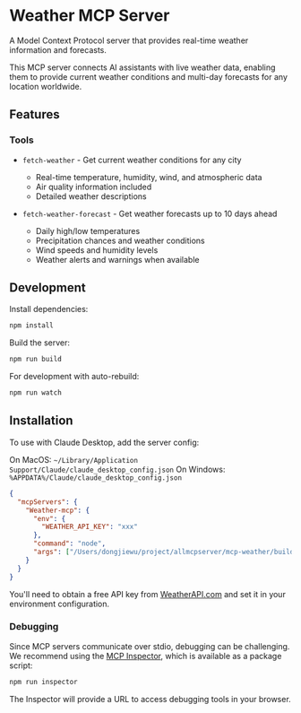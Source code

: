 # Weather MCP Server

A Model Context Protocol server that provides real-time weather information and forecasts.

This MCP server connects AI assistants with live weather data, enabling them to provide current weather conditions and multi-day forecasts for any location worldwide.

## Features

### Tools
- `fetch-weather` - Get current weather conditions for any city
  - Real-time temperature, humidity, wind, and atmospheric data
  - Air quality information included
  - Detailed weather descriptions

- `fetch-weather-forecast` - Get weather forecasts up to 10 days ahead
  - Daily high/low temperatures
  - Precipitation chances and weather conditions
  - Wind speeds and humidity levels
  - Weather alerts and warnings when available

## Development

Install dependencies:
```bash
npm install
```

Build the server:
```bash
npm run build
```

For development with auto-rebuild:
```bash
npm run watch
```

## Installation

To use with Claude Desktop, add the server config:

On MacOS: `~/Library/Application Support/Claude/claude_desktop_config.json`
On Windows: `%APPDATA%/Claude/claude_desktop_config.json`

```json
{
  "mcpServers": {
    "Weather-mcp": {
      "env": {
        "WEATHER_API_KEY": "xxx"
      },
      "command": "node",
      "args": ["/Users/dongjiewu/project/allmcpserver/mcp-weather/build/index.js"]
    }
  }
}
```

You'll need to obtain a free API key from [WeatherAPI.com](https://www.weatherapi.com/) and set it in your environment configuration.

### Debugging

Since MCP servers communicate over stdio, debugging can be challenging. We recommend using the [MCP Inspector](https://github.com/modelcontextprotocol/inspector), which is available as a package script:

```bash
npm run inspector
```

The Inspector will provide a URL to access debugging tools in your browser.

